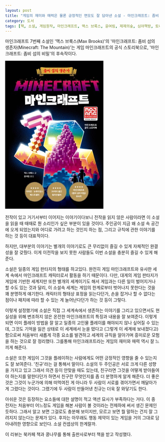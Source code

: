 ```yaml
---
layout: post
title: "게임의 재미와 매력은 물론 긍정적인 면모도 잘 담아낸 소설 - 마인크래프트: 좀비 섬의 생존자"
category: 도서
tags: [책, 소설, 게임원작, 마인크래프트, 맥스 브룩스, 윤여림, 제제의숲, 심야책방, 토네이도, 북카페 책과 콩나무, 서평]
---
```


마인크래프트 7번째 소설인
'맥스 브룩스(Max Brooks)'의
'마인크래프트: 좀비 섬의 생존자(Minecraft: The Mountain)'는
게임 마인크래프트의 공식 스토리북으로,
'마인크래프트: 좀비 섬의 비밀'의 후속작이다.

![표지](/images/book/minecraft-the-mountain-book-h480.jpg)

전작이 있고 거기서부터 이어지는 이야기이다보니
전작을 읽지 않은 사람이라면 이 소설을 읽을 때 때때로 뭔 소리인가 싶은 부분이 있을 것이다.
주인공이 지금 왜 소설 속 공간에 오게 되었는지와 어디로 가려고 하는 것인지 하는 점,
그리고 규칙에 관한 이야기를 하는 것 등이 대표적이다.

하지만, 대부분의 이야기는 별개의 이야기로도 큰 무리없이 즐길 수 있게 자체적인 완결성을 잘 갖췄다.
이게 이전작을 보지 못한 사람들도 이번 소설을 충분히 즐길 수 있게 해준다.

소설은 일종의 게임 판타지의 형태를 하고있다.
완전히 게임 마인크래프트와 유사한 세계 속에서 마인크래프트 캐릭터로서 활동을 하기 때문이다.
다만, 대게의 게임 판타지가 게임에 기반한 세계지만 또한 별개의 세계이기도 해서
게임과는 다른 일이 벌어지거나 할 수도 있는 것과 달리,
이 소설속 세계는 게임의 한계로부터 벗어나지 못한다는 것을 꽤 분명하게 얘기한다.
캐릭터의 형태상 표정을 읽는다던가, 손을 잡거나 할 수 없다는 점이나 패치에 따라 할 수 있는 게 늘어난다던가 하는 것 등이 그렇다.

이렇게 설정했기에 소설은 직접 그 세계속에서 생존하는 이야기를 그리고 있으면서도
현실성을 위해 변조하지 않은 온전한 마인크래프트의 특징과 내용을 잘 보여준다.
이렇게되면 이미 플레이 방법을 잘 알고 일종의 고인물 플레이를 해야되지 않나 싶어질 수 있는데,
그것도 기억을 잃은 상태로 이 세계에서 눈을 떴다고 (그렇게 이 세계에 보내졌다고) 함으로써
처음부터 새롭게 각종 요소를 발견하고 세계의 규칙을 알아가며 흥미로운 모험을 하는 것으로 잘 정리했다.
그를통해 마인크래프트라는 게임의 재미와 매력 역시 잘 느끼게 해준다.

소설은 또한 게임이 그것을 플레이하는 사람에게도 어떤 긍정적인 영향을 줄 수 있는지도 잘 보여준다.
'친규'라는 걸 통해서 말이다.
소설의 두 주인공은 서로 크게 다른 성향을 가지고 있고 그래서 의견 등이 안맞을 때도 있는데,
친구라면 그것을 어떻게 받아들여야 하는지를 말한다던가 하면서
친구란 무엇인지를 좀 더 분명하게 알게 해준다.
더 좋은 것은 그것이 누군가에 의해 떠먹여진 게 아니라
두 사람이 서로를 겪어가면서 깨달아가게 그렸다는 것이다.
그랬기에 두 사람이 만들어낸 친규는 더욱 잘 와닿기도 한다.

아쉬운 것은 등장하는 요소들에 대한 설명이 적고 액션 묘사가 부족하다는 거다.
이 중 전자는 처음부터 어느정도 게임을 해본 사람이 볼 것이라는 전제하에 써서 생긴 문제인 듯하다.
그래서 알고 보면 그걸로도 충분해 보이지만, 모르고 보면 뭘 말하는 건지 잘 그려지지 않는다는 문제가 있다.
후자는 아무래도 행동 제약이 있는 게임을 거의 그대로 담아내려한 영향으로 보인다.
소설 컨셉상의 한계랄까.



<div class="im im-info">
이 리뷰는 북카페 책과 콩나무를 통해 출판사로부터 책을 받고 작성했다.
</div>
